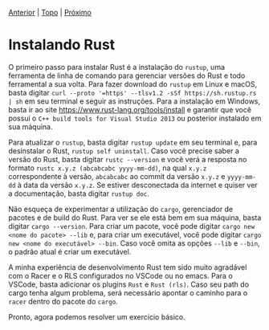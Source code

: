 [Anterior](3-book.md) | [Topo](https://github.com/naomijub/web-dev-rust-book/blob/master/book.md) | [Próximo](5-exercício.md)

# Instalando Rust

O primeiro passo para instalar Rust é a instalação do `rustup`, uma ferramenta de linha de comando para gerenciar versões do Rust e todo ferramental a sua volta. Para fazer download do `rustup` em Linux e macOS, basta digitar `curl --proto '=https' --tlsv1.2 -sSf https://sh.rustup.rs | sh` em seu terminal e seguir as instruções. Para a instalação em Windows, basta ir ao site https://www.rust-lang.org/tools/install e garantir que você possui o `C++ build tools for Visual Studio 2013` ou posterior instalado em sua máquina. 

Para atualizar o `rustup`, basta digitar `rustup update` em seu terminal e, para desinstalar o Rust, `rustup self uninstall`. Caso você precise saber a versão do Rust, basta digitar `rustc --version` e você verá a resposta no formato `rustc x.y.z (abcabcabc yyyy-mm-dd)`, na qual `x.y.z` correspondente à versão, `abcabcabc` ao commit da versão `x.y.z` e `yyyy-mm-dd` à data da versão `x.y.z`. Se estiver desconectada da internet e quiser ver a documentação, basta digitar `rustup doc`.

Não esqueça de experimentar a utilização do `cargo`, gerenciador de pacotes e de build do Rust. Para ver se ele está bem em sua máquina, basta digitar `cargo --version`. Para criar um pacote, você pode digitar `cargo new <nome do pacote> --lib` e, para criar um executável, você pode digitar `cargo new <nome do executável> --bin`. Caso você omita as opções `--lib` e `--bin`, o padrão atual é criar um executável. 

A minha experiência de desenvolvimento Rust tem sido muito agradável com o Racer e o RLS configurados no VSCode ou no emacs. Para o VSCode, basta adicionar os plugins `Rust` e `Rust (rls)`. Caso seu path do cargo tenha algum problema, será necessário apontar o caminho para o `racer` dentro do pacote do `cargo`.

Pronto, agora podemos resolver um exercício básico.
